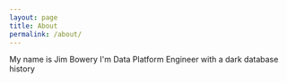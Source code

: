 ```yaml
---
layout: page
title: About
permalink: /about/
---
```


My name is Jim Bowery
I'm Data Platform Engineer with a dark database history
